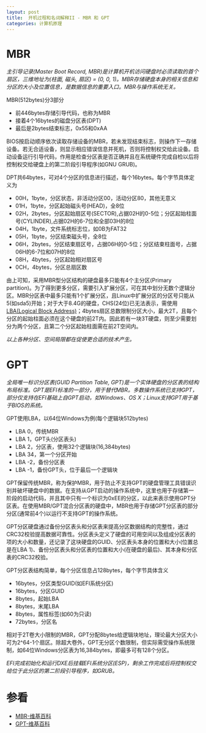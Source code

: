 ```yaml
---
layout: post
title:  开机过程和名词解释II - MBR 和 GPT
categories: 计算机原理
---
```


# MBR
*主引导记录(Master Boot Record, MBR)是计算机开机访问硬盘时必须读取的首个扇区，三维地址为(柱面, 磁头, 扇区) = (0, 0, 1)。MBR存储硬盘本身的相关信息和分区的大小及位置信息，是数据信息的重要入口。MBR与操作系统无关。*

MBR(512bytes)分3部分

+ 前446bytes存储引导代码，也称为MBR
+ 接着4个16bytes的磁盘分区表(DPT)
+ 最后是2bytes结束标志，0x55和0xAA

BIOS按启动顺序依次读取存储设备的MBR，若未发现结束标志，则操作下一存储设备。若无合适设备，则显示相应错误信息并死机，否则将控制权交给此设备。启动设备运行引导代码，作用是检查分区表是否正确并且在系统硬件完成自检以后将控制权交给硬盘上的第二阶段引导程序(如GNU GRUB)。

DPT共64bytes，可对4个分区的信息进行描述，每个16bytes。每个字节具体定义为

+ 00H，1byte，分区状态，非活动分区00，活动分区80，其他无意义
+ 01H，1byte，分区起始磁头号(HEAD)，全8位
+ 02H，2bytes，分区起始扇区号(SECTOR),占据02H的0-5位；分区起始柱面号(CYLINDER),占据02H的6-7位和全部03H的8位
+ 04H，1byte，文件系统标志位，如0B为FAT32
+ 05H，1byte，分区结束磁头号，全8位
+ 06H，2bytes，分区结束扇区号，占据06H的0-5位；分区结束柱面号，占据06H的6-7位和07H的8位
+ 08H，4bytes，分区起始相对扇区号
+ 0CH，4bytes，分区总扇区数

由上可知，采用MBR型分区结构的硬盘最多只能有4个主分区(Primary partition)。为了得到更多分区，需要引入扩展分区，可在其中划分无数个逻辑分区。MBR分区表中最多只能有1个扩展分区，且Linux中扩展分区的分区号只能从5(如sda5)开始；对于大于8.4G的硬盘，CHS(24位)已无法表示，需使用[LBA(Logical Block Address)][lba]；4bytes扇区总数限制分区大小，最大2T，且每个分区的起始柱面必须在这个硬盘的前2T内。因此若有一块3T硬盘，则至少需要划分为两个分区，且第二个分区起始柱面需在前2T空间内。

*以上各种分区、空间局限都在促使更合适的技术产生。*

# GPT
*全局唯一标识分区表(GUID Partition Table, GPT)是一个实体硬盘的分区表的结构布局标准。GPT是EFI标准的一部分，用于替代MBR。多数操作系统已支持GPT，部分仅支持在EFI基础上自GPT启动，如Windows、OS X；Linux支持GPT用于基于BIOS的系统。*

GPT使用LBA，以64位Windows为例(每个逻辑块512bytes)

+ LBA 0，传统MBR
+ LBA 1，GPT头(分区表头)
+ LBA 2，分区表，使用32个逻辑块(16,384bytes)
+ LBA 34，第一个分区开始
+ LBA -2，备份分区表
+ LBA -1，备份GPT头，位于最后一个逻辑块

GPT保留传统MBR，称为保护MBR，用于防止不支持GPT的硬盘管理工具错误识别并破坏硬盘中的数据。在支持从GPT启动的操作系统中，这里也用于存储第一阶段的启动代码，并且其中只有一个标识为0xEE的分区，以此来表示使用GPT分区表。在使用MBR/GPT混合分区表的硬盘中，MBR也用于存储GPT分区表的部分分区(通常前4个)以运行不支持GPT的操作系统。

GPT分区硬盘通过备份分区表头和分区表来提高分区数据结构的完整性，通过CRC32校验提高数据可靠性。分区表头定义了硬盘的可用空间以及组成分区表的项的大小和数量，还记录了这块硬盘的GUID、分区表头本身的位置和大小(位置总是在LBA 1)、备份分区表头和分区表的位置和大小(在硬盘的最后)、其本身和分区表的CRC32校验。

GPT分区表结构简单，每个分区信息占128bytes，每个字节具体含义

+ 16bytes，分区类型GUID(如EFI系统分区)
+ 16bytes，分区GUID
+ 8bytes，起始LBA
+ 8bytes，末尾LBA
+ 8bytes，属性标签(如60为只读)
+ 72bytes，分区名

相对于2T卷大小限制的MBR，GPT分配8bytes给逻辑块地址，理论最大分区大小可为2^64-1个扇区。除超大卷外，GPT无分区个数限制，但实际需受操作系统限制，如64位Windows分区表为16,384bytes，即最多可有128个分区。

*EFI完成初始化和运行DXE后挂载EFI系统分区(ESP)，剩余工作完成后将控制权交给位于此分区的第二阶段引导程序，如GRUB。*

# 参看
+ [MBR-维基百科](http://zh.wikipedia.org/wiki/%E4%B8%BB%E5%BC%95%E5%AF%BC%E8%AE%B0%E5%BD%95 "主引导记录")
+ [GPT-维基百科](http://zh.wikipedia.org/wiki/%E5%85%A8%E5%B1%80%E5%94%AF%E4%B8%80%E6%A8%99%E8%AD%98%E5%88%86%E5%8D%80%E8%A1%A8 "全局唯一标识分区表")

[lba]: http://zh.wikipedia.org/wiki/%E9%82%8F%E8%BC%AF%E5%8D%80%E5%A1%8A%E4%BD%8D%E5%9D%80 "逻辑区块地址"
